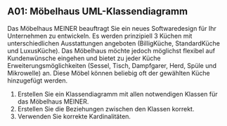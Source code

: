 ## A01: Möbelhaus UML-Klassendiagramm
Das Möbelhaus MEINER beauftragt Sie ein neues Softwaredesign für Ihr Unternehmen zu entwickeln. Es werden prinzipiell 3 Küchen mit unterschiedlichen Ausstattungen angeboten (BilligKüche, StandardKüche und LuxusKüche). Das Möbelhaus möchte jedoch möglichst flexibel auf Kundenwünsche eingehen und bietet zu jeder Küche Erweiterungsmöglichkeiten (Sessel, Tisch, Dampfgarer, Herd, Spüle und Mikrowelle) an. Diese Möbel können beliebig oft der gewählten Küche hinzugefügt werden. 

1. Erstellen Sie ein Klassendiagramm mit allen notwendigen Klassen für das Möbelhaus MEINER. 
2. Erstellen Sie die Beziehungen zwischen den Klassen korrekt. 
3. Verwenden Sie korrekte Kardinalitäten. 
